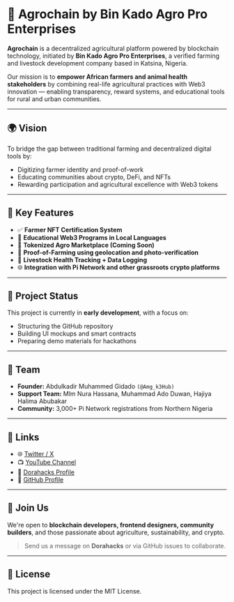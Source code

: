 # 🌿 Agrochain by Bin Kado Agro Pro Enterprises

**Agrochain** is a decentralized agricultural platform powered by blockchain technology, initiated by **Bin Kado Agro Pro Enterprises**, a verified farming and livestock development company based in Katsina, Nigeria.

Our mission is to **empower African farmers and animal health stakeholders** by combining real-life agricultural practices with Web3 innovation — enabling transparency, reward systems, and educational tools for rural and urban communities.

---

## 🌍 Vision

To bridge the gap between traditional farming and decentralized digital tools by:
- Digitizing farmer identity and proof-of-work
- Educating communities about crypto, DeFi, and NFTs
- Rewarding participation and agricultural excellence with Web3 tokens

---

## 🧩 Key Features

- ✅ **Farmer NFT Certification System**
- 📲 **Educational Web3 Programs in Local Languages**
- 🌾 **Tokenized Agro Marketplace (Coming Soon)**
- 📸 **Proof-of-Farming using geolocation and photo-verification**
- 🐄 **Livestock Health Tracking + Data Logging**
- 🌐 **Integration with Pi Network and other grassroots crypto platforms**

---

## 🔧 Project Status

This project is currently in **early development**, with a focus on:
- Structuring the GitHub repository
- Building UI mockups and smart contracts
- Preparing demo materials for hackathons

---

## 📎 Team

- **Founder:** Abdulkadir Muhammed Gidado `(@Amg_k3Hub)`
- **Support Team:** Mlm Nura Hassana, Muhammad Ado Duwan, Hajiya Halima Abubakar
- **Community:** 3,000+ Pi Network registrations from Northern Nigeria

---

## 🔗 Links

- 🌐 [Twitter / X](https://x.com/amg_k3?t=yZKuSFWu3CtQZplnHkCxKQ&s=09)
- 📺 [YouTube Channel](https://youtube.com/@amg_k3hub?si=oUW2qlYwdm1vFqiC)
- 🌱 [Dorahacks Profile](https://dorahacks.io/hacker/Amg_K3Hub)
- 🧪 [GitHub Profile](https://github.com/Binkado2014)

---

## 🤝 Join Us

We're open to **blockchain developers, frontend designers, community builders**, and those passionate about agriculture, sustainability, and crypto.

> Send us a message on **Dorahacks** or via GitHub issues to collaborate.

---

## 📜 License

This project is licensed under the MIT License.
